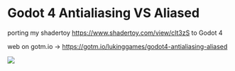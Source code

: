 # Godot 4 Antialiasing VS Aliased

porting my shadertoy https://www.shadertoy.com/view/clt3zS to Godot 4

web on gotm.io -> https://gotm.io/lukinggames/godot4-antialiasing-aliased

![](images/gif.gif)
